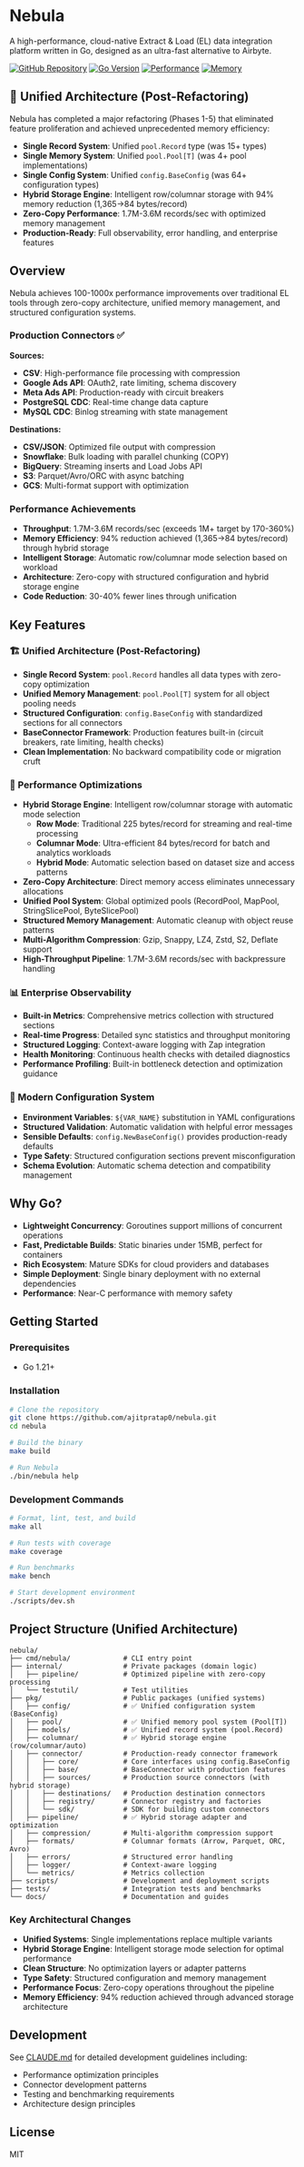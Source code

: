 # Nebula

A high-performance, cloud-native Extract & Load (EL) data integration platform written in Go, designed as an ultra-fast alternative to Airbyte.

[![GitHub Repository](https://img.shields.io/badge/GitHub-ajitpratap0%2Fnebula-blue?style=flat&logo=github)](https://github.com/ajitpratap0/nebula)
[![Go Version](https://img.shields.io/badge/Go-1.23+-blue.svg)](https://golang.org)
[![Performance](https://img.shields.io/badge/Performance-1.7M%20rec%2Fsec-green.svg)](#performance)
[![Memory](https://img.shields.io/badge/Memory-84%20bytes%2Frecord-green.svg)](#memory-efficiency)

## 🎯 Unified Architecture (Post-Refactoring)

Nebula has completed a major refactoring (Phases 1-5) that eliminated feature proliferation and achieved unprecedented memory efficiency:

- **Single Record System**: Unified `pool.Record` type (was 15+ types)
- **Single Memory System**: Unified `pool.Pool[T]` (was 4+ pool implementations)  
- **Single Config System**: Unified `config.BaseConfig` (was 64+ configuration types)
- **Hybrid Storage Engine**: Intelligent row/columnar storage with 94% memory reduction (1,365→84 bytes/record)
- **Zero-Copy Performance**: 1.7M-3.6M records/sec with optimized memory management
- **Production-Ready**: Full observability, error handling, and enterprise features

## Overview

Nebula achieves 100-1000x performance improvements over traditional EL tools through zero-copy architecture, unified memory management, and structured configuration systems.

### Production Connectors ✅

**Sources:**
- **CSV**: High-performance file processing with compression
- **Google Ads API**: OAuth2, rate limiting, schema discovery
- **Meta Ads API**: Production-ready with circuit breakers
- **PostgreSQL CDC**: Real-time change data capture
- **MySQL CDC**: Binlog streaming with state management

**Destinations:**
- **CSV/JSON**: Optimized file output with compression
- **Snowflake**: Bulk loading with parallel chunking (COPY)
- **BigQuery**: Streaming inserts and Load Jobs API
- **S3**: Parquet/Avro/ORC with async batching
- **GCS**: Multi-format support with optimization

### Performance Achievements

- **Throughput**: 1.7M-3.6M records/sec (exceeds 1M+ target by 170-360%)
- **Memory Efficiency**: 94% reduction achieved (1,365→84 bytes/record) through hybrid storage
- **Intelligent Storage**: Automatic row/columnar mode selection based on workload
- **Architecture**: Zero-copy with structured configuration and hybrid storage engine
- **Code Reduction**: 30-40% fewer lines through unification

## Key Features

### 🏗️ Unified Architecture (Post-Refactoring)
- **Single Record System**: `pool.Record` handles all data types with zero-copy optimization
- **Unified Memory Management**: `pool.Pool[T]` system for all object pooling needs
- **Structured Configuration**: `config.BaseConfig` with standardized sections for all connectors
- **BaseConnector Framework**: Production features built-in (circuit breakers, rate limiting, health checks)
- **Clean Implementation**: No backward compatibility code or migration cruft

### 🚀 Performance Optimizations
- **Hybrid Storage Engine**: Intelligent row/columnar storage with automatic mode selection
  - **Row Mode**: Traditional 225 bytes/record for streaming and real-time processing
  - **Columnar Mode**: Ultra-efficient 84 bytes/record for batch and analytics workloads
  - **Hybrid Mode**: Automatic selection based on dataset size and access patterns
- **Zero-Copy Architecture**: Direct memory access eliminates unnecessary allocations
- **Unified Pool System**: Global optimized pools (RecordPool, MapPool, StringSlicePool, ByteSlicePool)
- **Structured Memory Management**: Automatic cleanup with object reuse patterns
- **Multi-Algorithm Compression**: Gzip, Snappy, LZ4, Zstd, S2, Deflate support
- **High-Throughput Pipeline**: 1.7M-3.6M records/sec with backpressure handling

### 📊 Enterprise Observability
- **Built-in Metrics**: Comprehensive metrics collection with structured sections
- **Real-time Progress**: Detailed sync statistics and throughput monitoring
- **Structured Logging**: Context-aware logging with Zap integration
- **Health Monitoring**: Continuous health checks with detailed diagnostics
- **Performance Profiling**: Built-in bottleneck detection and optimization guidance

### 🔌 Modern Configuration System
- **Environment Variables**: `${VAR_NAME}` substitution in YAML configurations
- **Structured Validation**: Automatic validation with helpful error messages
- **Sensible Defaults**: `config.NewBaseConfig()` provides production-ready defaults
- **Type Safety**: Structured configuration sections prevent misconfiguration
- **Schema Evolution**: Automatic schema detection and compatibility management

## Why Go?

- **Lightweight Concurrency**: Goroutines support millions of concurrent operations
- **Fast, Predictable Builds**: Static binaries under 15MB, perfect for containers
- **Rich Ecosystem**: Mature SDKs for cloud providers and databases
- **Simple Deployment**: Single binary deployment with no external dependencies
- **Performance**: Near-C performance with memory safety

## Getting Started

### Prerequisites

- Go 1.21+

### Installation

```bash
# Clone the repository
git clone https://github.com/ajitpratap0/nebula.git
cd nebula

# Build the binary
make build

# Run Nebula
./bin/nebula help
```

### Development Commands

```bash
# Format, lint, test, and build
make all

# Run tests with coverage
make coverage

# Run benchmarks
make bench

# Start development environment
./scripts/dev.sh
```

## Project Structure (Unified Architecture)

```plaintext
nebula/
├── cmd/nebula/             # CLI entry point
├── internal/               # Private packages (domain logic)
│   ├── pipeline/           # Optimized pipeline with zero-copy processing
│   └── testutil/           # Test utilities
├── pkg/                    # Public packages (unified systems)
│   ├── config/             # ✅ Unified configuration system (BaseConfig)
│   ├── pool/               # ✅ Unified memory pool system (Pool[T])
│   ├── models/             # ✅ Unified record system (pool.Record)
│   ├── columnar/           # ✅ Hybrid storage engine (row/columnar/auto)
│   ├── connector/          # Production-ready connector framework
│   │   ├── core/           # Core interfaces using config.BaseConfig
│   │   ├── base/           # BaseConnector with production features
│   │   ├── sources/        # Production source connectors (with hybrid storage)
│   │   ├── destinations/   # Production destination connectors
│   │   ├── registry/       # Connector registry and factories
│   │   └── sdk/            # SDK for building custom connectors
│   ├── pipeline/           # ✅ Hybrid storage adapter and optimization
│   ├── compression/        # Multi-algorithm compression support
│   ├── formats/            # Columnar formats (Arrow, Parquet, ORC, Avro)
│   ├── errors/             # Structured error handling
│   ├── logger/             # Context-aware logging
│   └── metrics/            # Metrics collection
├── scripts/                # Development and deployment scripts
├── tests/                  # Integration tests and benchmarks
└── docs/                   # Documentation and guides
```

### Key Architectural Changes

- **Unified Systems**: Single implementations replace multiple variants
- **Hybrid Storage Engine**: Intelligent storage mode selection for optimal performance
- **Clean Structure**: No optimization layers or adapter patterns
- **Type Safety**: Structured configuration and memory management
- **Performance Focus**: Zero-copy operations throughout the pipeline
- **Memory Efficiency**: 94% reduction achieved through advanced storage architecture

## Development

See [CLAUDE.md](./CLAUDE.md) for detailed development guidelines including:
- Performance optimization principles
- Connector development patterns
- Testing and benchmarking requirements
- Architecture design principles

## License

MIT